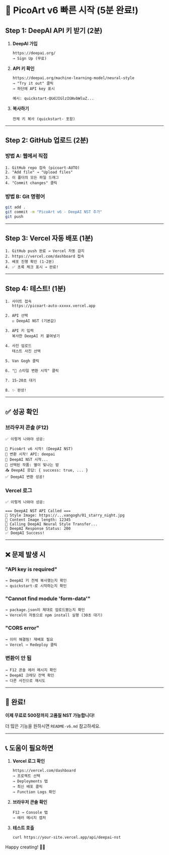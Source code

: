 # 🚀 PicoArt v6 빠른 시작 (5분 완료!)

## Step 1: DeepAI API 키 받기 (2분)

1. **DeepAI 가입**
   ```
   https://deepai.org/ 
   → Sign Up (무료)
   ```

2. **API 키 확인**
   ```
   https://deepai.org/machine-learning-model/neural-style
   → "Try it out" 클릭
   → 하단에 API key 표시
   
   예시: quickstart-QUdJIGlzIGNvbWluZ...
   ```

3. **복사하기**
   ```
   전체 키 복사 (quickstart- 포함)
   ```

---

## Step 2: GitHub 업로드 (2분)

### 방법 A: 웹에서 직접

```
1. GitHub repo 접속 (picoart-AUTO)
2. "Add file" → "Upload files"
3. 이 폴더의 모든 파일 드래그
4. "Commit changes" 클릭
```

### 방법 B: Git 명령어

```bash
git add .
git commit -m "PicoArt v6 - DeepAI NST 추가"
git push
```

---

## Step 3: Vercel 자동 배포 (1분)

```
1. GitHub push 완료 → Vercel 자동 감지
2. https://vercel.com/dashboard 접속
3. 배포 진행 확인 (1-2분)
4. ✅ 초록 체크 표시 → 완료!
```

---

## Step 4: 테스트! (1분)

```
1. 사이트 접속
   https://picoart-auto-xxxxx.vercel.app

2. API 선택
   ☑️ DeepAI NST (기본값)

3. API 키 입력
   복사한 DeepAI 키 붙여넣기

4. 사진 업로드
   테스트 사진 선택

5. Van Gogh 클릭

6. "🎨 스타일 변환 시작" 클릭

7. 15-20초 대기

8. ✨ 완성!
```

---

## ✅ 성공 확인

### 브라우저 콘솔 (F12)

```
✅ 이렇게 나와야 성공:

🎨 PicoArt v6 시작! (DeepAI NST)
🚀 변환 시작! API: deepai
🎨 DeepAI NST 시작...
🎨 선택된 작품: 별이 빛나는 밤
📥 DeepAI 응답: { success: true, ... }
✅ DeepAI 변환 성공!
```

### Vercel 로그

```
✅ 이렇게 나와야 성공:

=== DeepAI NST API Called ===
📸 Style Image: https://...vangogh/01_starry_night.jpg
📸 Content Image length: 12345
🎨 Calling DeepAI Neural Style Transfer...
📡 DeepAI Response Status: 200
✅ DeepAI Success!
```

---

## ❌ 문제 발생 시

### "API key is required"

```
→ DeepAI 키 전체 복사했는지 확인
→ quickstart-로 시작하는지 확인
```

### "Cannot find module 'form-data'"

```
→ package.json이 제대로 업로드됐는지 확인
→ Vercel이 자동으로 npm install 실행 (30초 대기)
```

### "CORS error"

```
→ 이미 해결됨! 재배포 필요
→ Vercel → Redeploy 클릭
```

### 변환이 안 됨

```
→ F12 콘솔 에러 메시지 확인
→ DeepAI 크레딧 잔액 확인
→ 다른 사진으로 재시도
```

---

## 🎉 완료!

**이제 무료로 500장까지 고품질 NST 가능합니다!**

더 많은 기능을 원하시면 `README-v6.md` 참고하세요.

---

## 📞 도움이 필요하면

1. **Vercel 로그 확인**
   ```
   https://vercel.com/dashboard
   → 프로젝트 선택
   → Deployments 탭
   → 최신 배포 클릭
   → Function Logs 확인
   ```

2. **브라우저 콘솔 확인**
   ```
   F12 → Console 탭
   → 에러 메시지 캡처
   ```

3. **테스트 호출**
   ```bash
   curl https://your-site.vercel.app/api/deepai-nst
   ```

Happy creating! 🎨✨
